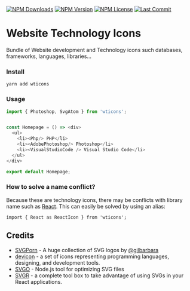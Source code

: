[![NPM Downloads](https://img.shields.io/npm/dm/wticons?style=for-the-badge)](https://www.npmjs.com/package/wticons)
[![NPM Version](https://img.shields.io/npm/v/wticons?style=for-the-badge)](https://www.npmjs.com/package/wticons)
[![NPM License](https://img.shields.io/npm/l/wticons?style=for-the-badge)](https://github.com/OzzyCzech/wticons/blob/main/LICENSE)
[![Last Commit](https://img.shields.io/github/last-commit/OzzyCzech/wticons?style=for-the-badge)](https://github.com/OzzyCzech/wticons/commit/main)

# Website Technology Icons

Bundle of Website development and Technology icons such databases, frameworks, languages, libraries…

### Install

```shell
yarn add wticons
```

### Usage

```javascript
import { Photoshop, SvgAtom } from 'wticons';


const Homepage = () => <div>
  <ul>
    <li><Php/> PHP</li>
    <li><AdobePhotoshop/> Photoshop</li>
    <li><VisualStudioCode /> Visual Studio Code</li>
  </ul>
</div>

export default Homepage;
```

### How to solve a name conflict?

Because these are technology icons, there may be conflicts with library name such as [React](https://reactjs.org/).
This can easily be solved by using an alias:

```javascriptc
import { React as ReactIcon } from 'wticons';
```

## Credits

* [SVGPorn](https://svgporn.com/) - A huge collection of SVG logos by [@gilbarbara](https://github.com/gilbarbara)
* [devicon](https://devicon.dev) - a set of icons representing programming languages, designing, and development tools. 
* [SVGO](https://github.com/svg/svgo) - Node.js tool for optimizing SVG files
* [SVGR](https://react-svgr.com) - a complete tool box to take advantage of using SVGs in your React applications.
